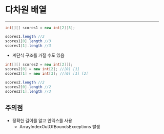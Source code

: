 # 다차원 배열
---
```java
int[][] scores1 = new int[2][3];

scores1.length //2
scores1[0].length //3
scores1[1].length //3
```

- 계단식 구조를 가질 수도 있음
```java
int[][] scores2 = new int[2][];
scores2[0] = new int[2]; //[0] [1]
scores2[1] = new int[3]; //[0] [1] [2]

scores2.length //2
scores2[0].length //2
scores2[1].length //3
```

## 주의점
- 정확한 길이를 알고 인덱스를 사용
	- ArrayIndexOutOfBoundsExceptions 발생
